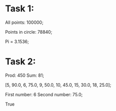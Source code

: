# Task 1: 
All points:  100000;

Points in circle:  78840;

Pi =  3.1536;

# Task 2: 
Prod:  450 Sum:  81;

[5, 90.0, 6, 75.0, 9, 50.0, 10, 45.0, 15, 30.0, 18, 25.0];

First number: 6 Second number: 75.0;

True
